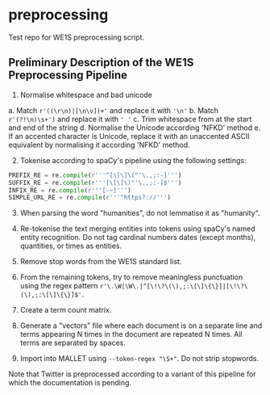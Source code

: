 # preprocessing

Test repo for WE1S preprocessing script.

## Preliminary Description of the WE1S Preprocessing Pipeline

1. Normalise whitespace and bad unicode

  a. Match `r'((\r\n)|[\n\v])+'` and replace it with `'\n'`
  b. Match `r'(?!\n)\s+')` and replace it with `' '`
  c. Trim whitespace from at the start and end of the string
  d. Normalise the Unicode according 'NFKD' method
  e. If an accented character is Unicode, replace it with an unaccented ASCII equivalent by normalising it according 'NFKD' method.

2. Tokenise according to spaCy's pipeline using the following settings:

```python
PREFIX_RE = re.compile(r'''^[\[\]\("'\.,;:-]''')
SUFFIX_RE = re.compile(r'''[\[\]\)"'\.,;:-]$''')
INFIX_RE = re.compile(r'''[-~]''')
SIMPLE_URL_RE = re.compile(r'''^https?://''')
```

3. When parsing the word "humanities", do not lemmatise it as "humanity".

4. Re-tokenise the text merging entities into tokens using spaCy's named entity recognition. Do not tag cardinal numbers dates (except months), quantities, or times as entities.

5. Remove stop words from the WE1S standard list.

6. From the remaining tokens, try to remove meaningless punctuation using the regex pattern `r'\.\W|\W\.|^[\!\?\(\),;:\[\]\{\}]|[\!\?\(\),;:\[\]\{\}]$'`.

7. Create a term count matrix.

8. Generate a "vectors" file where each document is on a separate line and terms appearing N times in the document are repeated N times. All terms are separated by spaces.

9. Import into MALLET using `--token-regex "\S+"`. Do not strip stopwords.

Note that Twitter is preprocessed according to a variant of this pipeline for which the documentation is pending.
